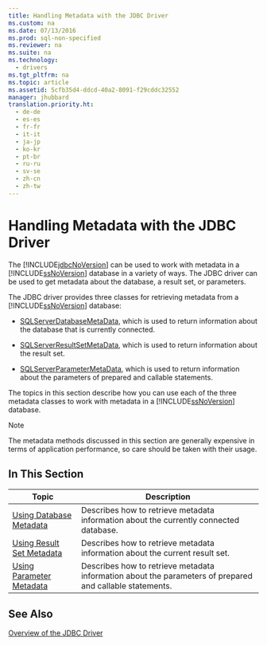 ```yaml
---
title: Handling Metadata with the JDBC Driver
ms.custom: na
ms.date: 07/13/2016
ms.prod: sql-non-specified
ms.reviewer: na
ms.suite: na
ms.technology: 
  - drivers
ms.tgt_pltfrm: na
ms.topic: article
ms.assetid: 5cfb35d4-ddcd-40a2-8091-f29cddc32552
manager: jhubbard
translation.priority.ht: 
  - de-de
  - es-es
  - fr-fr
  - it-it
  - ja-jp
  - ko-kr
  - pt-br
  - ru-ru
  - sv-se
  - zh-cn
  - zh-tw
---
```

# Handling Metadata with the JDBC Driver
  The [!INCLUDE[jdbcNoVersion](../content/includes/jdbcNoVersion_md.md)] can be used to work with metadata in a [!INCLUDE[ssNoVersion](../content/includes/ssNoVersion_md.md)] database in a variety of ways. The JDBC driver can be used to get metadata about the database, a result set, or parameters.  
  
 The JDBC driver provides three classes for retrieving metadata from a [!INCLUDE[ssNoVersion](../content/includes/ssNoVersion_md.md)] database:  
  
-   [SQLServerDatabaseMetaData](../content/SQLServerDatabaseMetaData-Class.md), which is used to return information about the database that is currently connected.  
  
-   [SQLServerResultSetMetaData](../content/SQLServerResultSetMetaData-Class.md), which is used to return information about the result set.  
  
-   [SQLServerParameterMetaData](../content/SQLServerParameterMetaData-Class.md), which is used to return information about the parameters of prepared and callable statements.  
  
 The topics in this section describe how you can use each of the three metadata classes to work with metadata in a [!INCLUDE[ssNoVersion](../content/includes/ssNoVersion_md.md)] database.  
  
> [!NOTE]  
>  The metadata methods discussed in this section are generally expensive in terms of application performance, so care should be taken with their usage.  
  
## In This Section  
  
|Topic|Description|  
|-----------|-----------------|  
|[Using Database Metadata](../content/Using-Database-Metadata.md)|Describes how to retrieve metadata information about the currently connected database.|  
|[Using Result Set Metadata](../content/Using-Result-Set-Metadata.md)|Describes how to retrieve metadata information about the current result set.|  
|[Using Parameter Metadata](../content/Using-Parameter-Metadata.md)|Describes how to retrieve metadata information about the parameters of prepared and callable statements.|  
  
## See Also  
 [Overview of the JDBC Driver](../content/Overview-of-the-JDBC-Driver.md)  
  
  